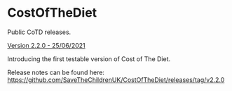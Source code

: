 # CostOfTheDiet

Public CoTD releases.

[Version 2.2.0 - 25/06/2021](https://github.com/SaveTheChildrenUK/CostOfTheDiet/releases/download/v2.2.0/Cost-of-The-Diet-Setup-2.2.0.exe)

Introducing the first testable version of Cost of The Diet. 

Release notes can be found here: https://github.com/SaveTheChildrenUK/CostOfTheDiet/releases/tag/v2.2.0
